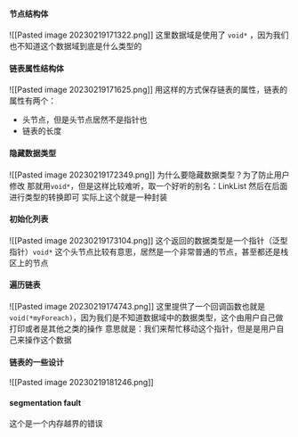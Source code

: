 #### 节点结构体
![[Pasted image 20230219171322.png]]
这里数据域是使用了 `void*` ，因为我们也不知道这个数据域到底是什么类型的

#### 链表属性结构体
![[Pasted image 20230219171625.png]]
用这样的方式保存链表的属性，链表的属性有两个：
- 头节点，但是头节点居然不是指针也
- 链表的长度

#### 隐藏数据类型
![[Pasted image 20230219172349.png]]
为什么要隐藏数据类型？为了防止用户修改
那就用`void*`，但是这样比较难听，取一个好听的别名：LinkList
然后在后面进行类型的转换即可
实际上这个就是一种封装

#### 初始化列表
![[Pasted image 20230219173104.png]]
这个返回的数据类型是一个指针（泛型指针）`void*`
这个头节点比较有意思，居然是一个非常普通的节点，甚至都还是栈区上的节点

#### 遍历链表
![[Pasted image 20230219174743.png]]
这里提供了一个回调函数也就是`void(*myForeach)`，因为我们是不知道数据域中的数据类型，这个由用户自己做打印或者是其他之类的操作
意思就是：我们来帮忙移动这个指针，但是是用户自己来操作这个数据

#### 链表的一些设计
![[Pasted image 20230219181246.png]]

#### segmentation fault
这个是一个内存越界的错误






